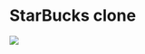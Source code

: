 # StarBucks clone
<img src="chrome-extension://fdpohaocaechififmbbbbbknoalclacl/capture.html?id=8&url=http%3A%2F%2F127.0.0.1%3A5500%2F%23" >
